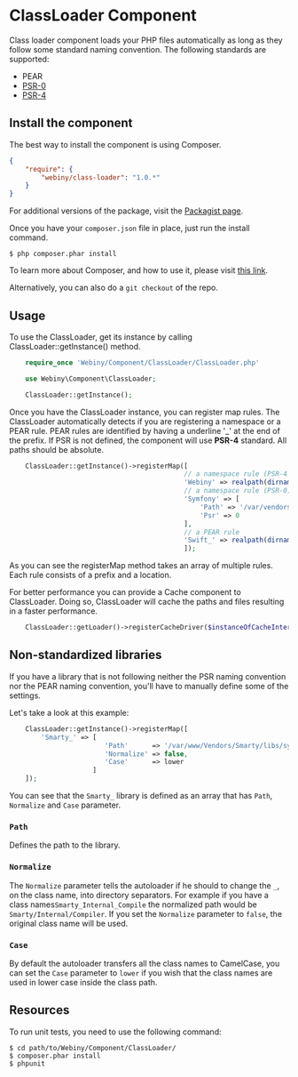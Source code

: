 ClassLoader Component
=====================
Class loader component loads your PHP files automatically as long as they follow some standard naming convention.
The following standards are supported:
- PEAR
- [PSR-0](https://github.com/php-fig/fig-standards/blob/master/accepted/PSR-0.md)
- [PSR-4](https://github.com/php-fig/fig-standards/blob/master/accepted/PSR-4-autoloader.md)

Install the component
---------------------
The best way to install the component is using Composer.

```json
{
    "require": {
        "webiny/class-loader": "1.0.*"
    }
}
```
For additional versions of the package, visit the [Packagist page](https://packagist.org/packages/webiny/class-loader).

Once you have your `composer.json` file in place, just run the install command.

    $ php composer.phar install

To learn more about Composer, and how to use it, please visit [this link](https://getcomposer.org/doc/01-basic-usage.md).

Alternatively, you can also do a `git checkout` of the repo.


## Usage

To use the ClassLoader, get its instance by calling ClassLoader::getInstance() method.

```php
    require_once 'Webiny/Component/ClassLoader/ClassLoader.php'

    use Webiny\Component\ClassLoader;

    ClassLoader::getInstance();
```

Once you have the ClassLoader instance, you can register map rules. The ClassLoader automatically detects if you are
registering a namespace or a PEAR rule. PEAR rules are identified by having a underline '_' at the end of the prefix.
If PSR is not defined, the component will use **PSR-4** standard. All paths should be absolute.

```php
    ClassLoader::getInstance()->registerMap([
    										// a namespace rule (PSR-4 - default)
    										'Webiny' => realpath(dirname(__FILE__)).'/library/Webiny',
    										// a namespace rule (PSR-0)
    										'Symfony' => [
    										    'Path' => '/var/vendors/Symfony',
    										    'Psr' => 0
    										],
    										// a PEAR rule
    										'Swift_' => realpath(dirname(__FILE__)).'/library/Swift',
    										]);
```

As you can see the registerMap method takes an array of multiple rules. Each rule consists of a prefix and a location.

For better performance you can provide a Cache component to ClassLoader. Doing so, ClassLoader will cache the paths and
files resulting in a faster performance.

```php
    ClassLoader::getLoader()->registerCacheDriver($instanceOfCacheInterface);
```

## Non-standardized libraries

If you have a library that is not following neither the PSR naming convention nor the PEAR naming convention, you'll
have to manually define some of the settings.

Let's take a look at this example:
```php
    ClassLoader::getInstance()->registerMap([
        'Smarty_' => [
                        'Path'      => '/var/www/Vendors/Smarty/libs/sysplugins',
                        'Normalize' => false,
                        'Case'      => lower
                     ]
    ]);
```

You can see that the `Smarty_` library is defined as an array that has `Path`, `Normalize` and `Case` parameter.

### `Path`

Defines the path to the library.

### `Normalize`

The `Normalize` parameter tells the autoloader if he should to change the `_`, on the class name, into directory separators.
For example if you have a class names`Smarty_Internal_Compile` the normalized path would be `Smarty/Internal/Compiler`.
If you set the `Normalize` parameter to `false`, the original class name will be used.

### `Case`

By default the autoloader transfers all the class names to CamelCase, you can set the `Case` parameter to `lower` if
you wish that the class names are used in lower case inside the class path.

Resources
---------
To run unit tests, you need to use the following command:

    $ cd path/to/Webiny/Component/ClassLoader/
    $ composer.phar install
    $ phpunit
